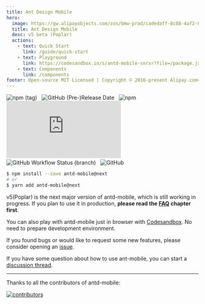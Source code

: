 ```yaml
---
title: Ant Design Mobile
hero:
  image: https://gw.alipayobjects.com/zos/bmw-prod/cadedaff-8c88-4af2-870f-0574d322761c.svg
  title: Ant Design Mobile
  desc: v5 beta (Poplar)
  actions:
    - text: Quick Start
      link: /guide/quick-start
    - text: Playground
      link: https://codesandbox.io/s/antd-mobile-snrxr?file=/package.json
    - text: Components
      link: /components
footer: Open-source MIT Licensed | Copyright © 2016-present Alipay.com<br />Powered by [dumi](https://d.umijs.org)
---
```


![npm (tag)](https://img.shields.io/npm/v/antd-mobile/next)
&nbsp;
![GitHub (Pre-)Release Date](https://img.shields.io/github/release-date-pre/ant-design/ant-design-mobile)
&nbsp;
![npm](https://img.shields.io/npm/dw/antd-mobile-v5-count)
&nbsp;
![gzip size](https://img.badgesize.io/https:/unpkg.com/antd-mobile@next/umd/antd-mobile.js?label=gzip%20size&compression=gzip)
&nbsp;
![GitHub Workflow Status (branch)](https://img.shields.io/github/workflow/status/ant-design/ant-design-mobile/Check/v5)
&nbsp;
![GitHub](https://img.shields.io/github/license/ant-design/ant-design-mobile)

```bash
$ npm install --save antd-mobile@next
# or
$ yarn add antd-mobile@next
```

v5(Poplar) is the next major version of antd-mobile, which is still working in progress. If you plan to use it in production, **please read the [FAQ](/guide/faq) chapter first**.

You can also play with antd-mobile just in browser with [Codesandbox](https://codesandbox.io/s/antd-mobile-snrxr?file=/package.json). No need to prepare development environment.

If you found bugs or would like to request some new features, please consider opening an [issue](https://github.com/ant-design/ant-design-mobile/issues/new).

If you have some question about how to use ant-mobile, you can start a [discussion thread](https://github.com/ant-design/ant-design-mobile/discussions).

---

Thanks to all the contributors of antd-mobile:

<a href="https://github.com/ant-design/ant-design-mobile/graphs/contributors">
  <img src="https://opencollective.com/ant-design-mobile/contributors.svg?width=960&button=false" alt="contributors" />
</a>
